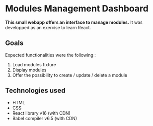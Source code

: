 # Modules Management Dashboard

**This small webapp offers an interface to manage modules.**
It was developped as an exercise to learn React.


## Goals

Expected functionalities were the following :

1. Load modules fixture
2. Display modules
3. Offer the possibility to create / update / delete a module


## Technologies used

- HTML
- CSS
- React library v16 (with CDN)
- Babel compiler v6.5 (with CDN)